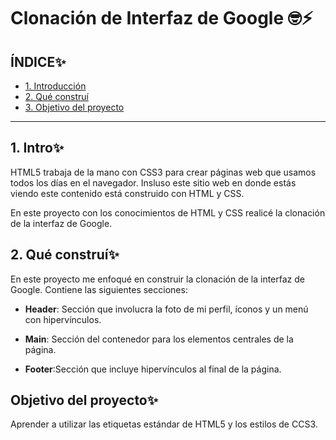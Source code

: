 #  Clonación de Interfaz de Google 🤓⚡

## ÍNDICE✨

* [1. Introducción](https://github.com/AshleyTruLet/clondegoogle/blob/main/README.md#1-intro)  
* [2. Qué construí](https://github.com/AshleyTruLet/clondegoogle/blob/main/README.md#2-qu%C3%A9-constru%C3%AD)
* [3. Objetivo del proyecto](https://github.com/AshleyTruLet/clondegoogle/blob/main/README.md#objetivo-del-proyecto)

****

## 1. Intro✨
HTML5 trabaja de la mano con CSS3 para crear páginas web que usamos todos los días en el navegador.  Insluso este sitio web en donde estás viendo este contenido está construido con HTML y CSS.

En este proyecto con los conocimientos de HTML y CSS realicé la clonación de la interfaz de Google.


## 2. Qué construí✨
En este proyecto me enfoqué en construir la clonación de la interfaz de Google. Contiene las siguientes secciones:
* **Header**: Sección que involucra la foto de mi perfil, íconos y un menú con hipervínculos.

*  **Main**: Sección del contenedor para los elementos centrales de la página.

* **Footer**:Sección que incluye hipervínculos al final de la página.

## Objetivo del proyecto✨
Aprender a utilizar las etiquetas estándar de HTML5 y los estilos de CCS3.
